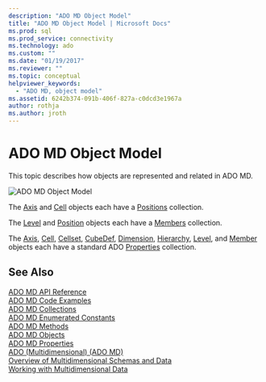 ```yaml
---
description: "ADO MD Object Model"
title: "ADO MD Object Model | Microsoft Docs"
ms.prod: sql
ms.prod_service: connectivity
ms.technology: ado
ms.custom: ""
ms.date: "01/19/2017"
ms.reviewer: ""
ms.topic: conceptual
helpviewer_keywords: 
  - "ADO MD, object model"
ms.assetid: 6242b374-091b-406f-827a-c0dcd3e1967a
author: rothja
ms.author: jroth
---
```

# ADO MD Object Model
This topic describes how objects are represented and related in ADO MD.  
  
 ![ADO MD Object Model](../../../ado/reference/ado-md-api/media/ado_md_object_model.gif "ADO_MD_object_model")  
  
 The [Axis](./axis-object-ado-md.md) and [Cell](./cell-object-ado-md.md) objects each have a [Positions](./positions-collection-ado-md.md) collection.  
  
 The [Level](./level-object-ado-md.md) and [Position](./position-object-ado-md.md) objects each have a [Members](./members-collection-ado-md.md) collection.  
  
 The [Axis](./axis-object-ado-md.md), [Cell](./cell-object-ado-md.md), [Cellset](./cellset-object-ado-md.md), [CubeDef](./cubedef-object-ado-md.md), [Dimension](./dimension-object-ado-md.md), [Hierarchy](./hierarchy-object-ado-md.md), [Level](./level-object-ado-md.md), and [Member](./member-object-ado-md.md) objects each have a standard ADO [Properties](../ado-api/properties-collection-ado.md) collection.  
  
## See Also  
 [ADO MD API Reference](?view=sql-server-ver15)   
 [ADO MD Code Examples](./ado-md-code-examples.md)   
 [ADO MD Collections](./ado-md-collections.md)   
 [ADO MD Enumerated Constants](./ado-md-enumerated-constants.md)   
 [ADO MD Methods](./ado-md-methods.md)   
 [ADO MD Objects](./ado-md-objects.md)   
 [ADO MD Properties](./ado-md-properties.md)   
 [ADO (Multidimensional) (ADO MD)](../../guide/multidimensional/ado-multidimensional-ado-md.md)   
 [Overview of Multidimensional Schemas and Data](../../guide/multidimensional/overview-of-multidimensional-schemas-and-data.md)   
 [Working with Multidimensional Data](../../guide/multidimensional/working-with-multidimensional-data.md)